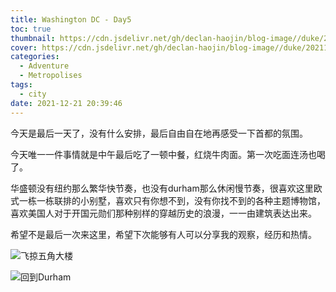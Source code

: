 ```yaml
---
title: Washington DC - Day5
toc: true
thumbnail: https://cdn.jsdelivr.net/gh/declan-haojin/blog-image//duke/20211221210643.png
cover: https://cdn.jsdelivr.net/gh/declan-haojin/blog-image//duke/20211221210643.png
categories:
  - Adventure
  - Metropolises
tags:
  - city
date: 2021-12-21 20:39:46
---
```


今天是最后一天了，没有什么安排，最后自由自在地再感受一下首都的氛围。

<!--more-->

今天唯一一件事情就是中午最后吃了一顿中餐，红烧牛肉面。第一次吃面连汤也喝了。

华盛顿没有纽约那么繁华快节奏，也没有durham那么休闲慢节奏，很喜欢这里欧式一栋一栋联排的小别墅，喜欢只有你想不到，没有你找不到的各种主题博物馆，喜欢美国人对于开国元勋们那种别样的穿越历史的浪漫，一一由建筑表达出来。

希望不是最后一次来这里，希望下次能够有人可以分享我的观察，经历和热情。

![飞掠五角大楼](https://cdn.jsdelivr.net/gh/declan-haojin/blog-image//duke/20211221210643.png)

![回到Durham](https://cdn.jsdelivr.net/gh/declan-haojin/blog-image//duke/20211221210716.png)
